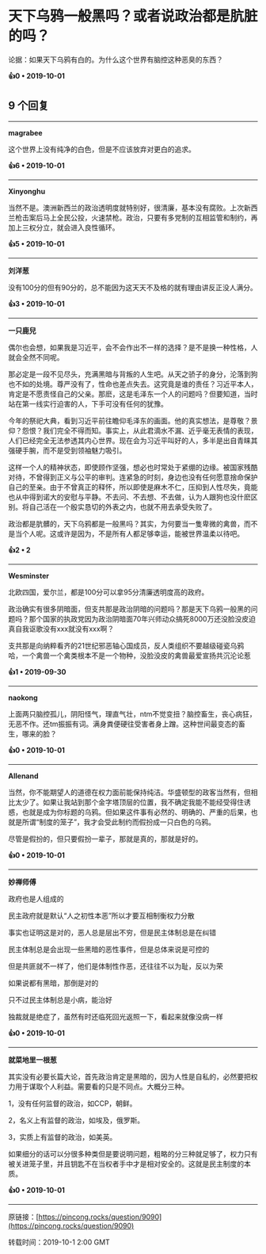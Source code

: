 # 天下乌鸦一般黑吗？或者说政治都是肮脏的吗？ 

论据：如果天下乌鸦有白的。为什么这个世界有脑控这种恶臭的东西？ 

**👍0 • 2019-10-01**

## 9 个回复

---
**magrabee**

这个世界上没有纯净的白色，但是不应该放弃对更白的追求。 

**👍6 • 2019-10-01**

---
**Xinyonghu**

当然不是。澳洲新西兰的政治透明度就特别好，很清廉，基本没有腐败。上次新西兰枪击案后马上全民公投，火速禁枪。政治，只要有多党制的互相监管和制约，再加上三权分立，就会进入良性循环。 

**👍5 • 2019-10-01**

---
**刘洋葱**

没有100分的但有90分的，总不能因为这天天不及格的就有理由讲反正没人满分。 

**👍3 • 2019-10-01**

---
**一只鹿兒**

偶尔也会想，如果我是习近平，会不会作出不一样的选择？是不是换一种性格，人就会全然不同呢。

那必定是一段不见尽头，充满黑暗与背叛的人生吧。从天之骄子的身分，沦落到狗也不如的处境。尊严没有了，性命也差点失去。这究竟是谁的责任？习近平本人，肯定是不愿责怪自己的父亲。那麽，这是毛泽东一个人的问题吗？但要知道，当时站在第一线实行迫害的人，下手可没有任何的犹豫。

今年的祭祀大典，看到习近平前往瞻仰毛泽东的画面。他的真实想法，是尊敬？景仰？怨恨？我们完全不得而知。事实上，从此君滴水不漏、近乎毫无表情的表现，人们已经完全无法参透其内心世界。现在会为习近平叫好的人，多半是出自青睐其强硬手腕，而不是受到领袖魅力吸引。

这样一个人的精神状态，即使顾作坚强，想必也时常处于紧绷的边缘。被国家残酷对待，不曾得到正义与公平的审判。连紧急的时刻，身边也没有任何愿意捨命保护自己的至亲。由于不曾真正的释怀，所以即使是麻木不仁，压抑到人性尽失，竟能也从中得到诺大的安慰与平静。不去问、不去想、不去做，认为人跟狗也没什麽区别。将自己活在一个殷实恳切的外表之内，也就不用去承受失败了。

政治都是肮髒的，天下乌鸦都是一般黑吗？其实，为何要当一隻卑微的禽兽，而不是当个人呢。这或许是因为，不是所有人都足够幸运，能被世界温柔以待吧。 

**👍2 • 2**

---
**Wesminster**

北欧四国，爱尔兰，都是100分可以拿95分清廉透明度高的政府。

政治确实有很多阴暗面，但支共那是政治阴暗的问题吗？那是天下乌鸦一般黑的问题吗？那个国家的执政党因为政治阴暗面70年兴师动众搞死8000万还没脸没皮迫真自我讴歌没有xxx就没有xxx啊？

支共那是向纳粹看齐的21世纪邪恶轴心国成员，反人类组织不要越级碰瓷乌鸦哈，一个禽兽一个禽类根本不是一个物种，没脸没皮的禽兽最爱宣扬共沉沦论惹 

**👍1 • 2019-09-30**

---
**naokong**

上面两只脑控孤儿，阴阳怪气，理直气壮，ntm不觉变扭？脑控畜生，丧心病狂，无恶不作。还tm振振有词。满身粪便硬往受害者身上蹭。这种世间最变态的畜生，哪来的脸？ 

**👍0 • 2019-10-01**

---
**Allenand**

当然，你不能期望人的道德在权力面前能保持纯洁。华盛顿型的政客当然有，但相比太少了。如果让我站到那个金字塔顶层的位置，我不确定我能不能经受得住诱惑，也就是成为你标题的乌鸦。但如果这件事有必然的、明确的、严重的后果，也就是所谓“制度的笼子”，我才会受此制约而假扮成一只白色的乌鸦。

尽管是假扮的，但只要假扮一辈子，那就是真的，那就是好的。 

**👍0 • 2019-10-01**

---
**妙禅师傅**

政府也是人组成的

民主政府就是默认“人之初性本恶”所以才要互相制衡权力分散

事实也证明这是对的，恶人总是层出不穷，但是民主体制总是在纠错

民主体制总是会出现一些黑暗的恶性事件，但是总体来说是可控的

但是共匪就不一样了，他们是体制性作恶，还往往不以为耻，反以为荣

如果说都有黑暗，那倒是对的

只不过民主体制总是小病，能治好

独裁就是绝症了，虽然有时还临死回光返照一下，看起来就像没病一样 

**👍0 • 2019-10-01**

---
**就菜地里一根葱**

其实没有必要长篇大论，首先政治肯定是黑暗的，因为人性是自私的，必然要把权力用于谋取个人利益。需要看的只是不同点。大概分三种。

1，没有任何监督的政治，如CCP，朝鲜。

2，名义上有监督的政治，如埃及，俄罗斯。

3，实质上有监督的政治，如美英。

如果细分的话可以分很多种类但是要说明问题，粗略的分三种就足够了，权力只有被关进笼子里，并且钥匙不在当权者手中才是相对安全的。这就是民主制度的本质。 

**👍0 • 2019-10-01**

---
原链接：[https://pincong.rocks/question/9090](https://pincong.rocks/question/9090)

转载时间：2019-10-1 2:00 GMT